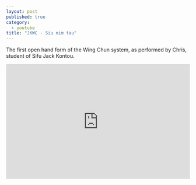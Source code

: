 ```yaml
---
layout: post
published: true
category: 
  - youtube
title: "JKWC - Siu nim tau"
---
```




The first open hand form of the Wing Chun system, as performed by Chris, student of Sifu Jack Kontou.

<iframe width="100%" height="315px" src="https://www.youtube.com/embed/9ur39o3HdBk?rel=0" frameborder="0" allowfullscreen></iframe>
